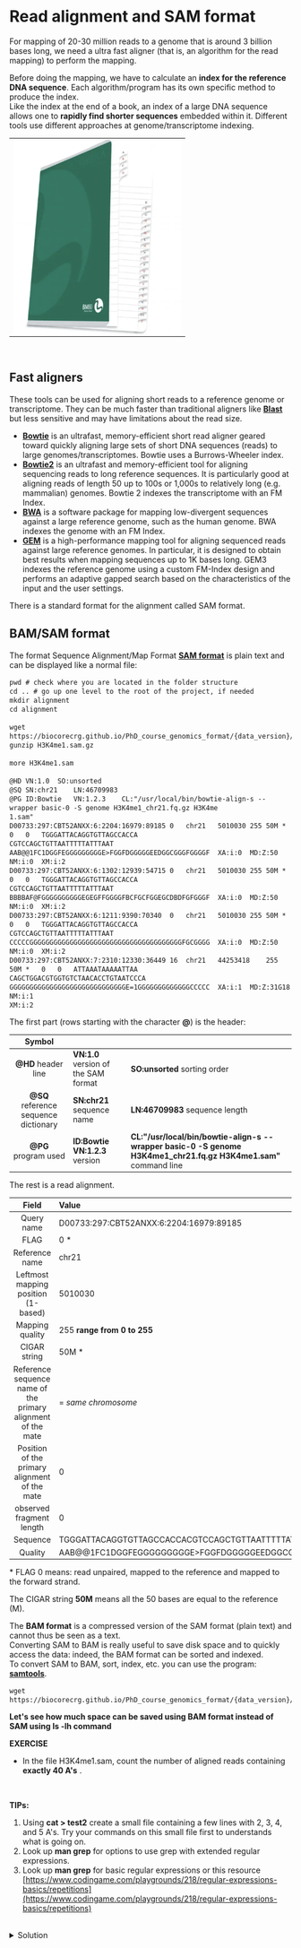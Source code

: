 # Read alignment and SAM format

For mapping of 20-30 million reads to a genome that is around 3 billion bases long, we need a ultra fast aligner (that is, an algorithm for the read mapping) to perform the mapping.

Before doing the mapping, we have to calculate an **index for the reference DNA sequence**. Each algorithm/program has its own specific method to produce the index.<br>
Like the index at the end of a book, an index of a large DNA sequence allows one to **rapidly find shorter sequences** embedded within it. Different tools use different approaches at genome/transcriptome indexing.

|                                                                   |
| :---------------------------------------------------------------: |
| <img src="images/index_example.png" width="300" align="middle" /> |

<br/>

## Fast aligners

These tools can be used for aligning short reads to a reference genome or transcriptome. They can be much faster than traditional aligners like [**Blast**](https://blast.ncbi.nlm.nih.gov/Blast.cgi) but less sensitive and may have limitations about the read size.

- [**Bowtie**](http://bowtie-bio.sourceforge.net/index.shtml) is an ultrafast, memory-efficient short read aligner geared toward quickly aligning large sets of short DNA sequences (reads) to large genomes/transcriptomes. Bowtie uses a Burrows-Wheeler index.
- [**Bowtie2**](http://bowtie-bio.sourceforge.net/bowtie2/index.shtml) is an ultrafast and memory-efficient tool for aligning sequencing reads to long reference sequences. It is particularly good at aligning reads of length 50 up to 100s or 1,000s to relatively long (e.g. mammalian) genomes. Bowtie 2 indexes the transcriptome with an FM Index.
- [**BWA**](http://bio-bwa.sourceforge.net/) is a software package for mapping low-divergent sequences against a large reference genome, such as the human genome. BWA indexes the genome with an FM Index.
- [**GEM**](https://github.com/smarco/gem3-mapper) is a high-performance mapping tool for aligning sequenced reads against large reference genomes. In particular, it is designed to obtain best results when mapping sequences up to 1K bases long. GEM3 indexes the reference genome using a custom FM-Index design and performs an adaptive gapped search based on the characteristics of the input and the user settings.

There is a standard format for the alignment called SAM format.

## BAM/SAM format

The format Sequence Alignment/Map Format [**SAM format**](https://samtools.github.io/hts-specs/SAMv1.pdf) is plain text and can be displayed like a normal file:

```{bash}
pwd # check where you are located in the folder structure
cd .. # go up one level to the root of the project, if needed
mkdir alignment
cd alignment

wget https://biocorecrg.github.io/PhD_course_genomics_format/{data_version}/data/H3K4me1.sam.gz
gunzip H3K4me1.sam.gz

more H3K4me1.sam

@HD	VN:1.0	SO:unsorted
@SQ	SN:chr21	LN:46709983
@PG	ID:Bowtie	VN:1.2.3	CL:"/usr/local/bin/bowtie-align-s --wrapper basic-0 -S genome H3K4me1_chr21.fq.gz H3K4me
1.sam"
D00733:297:CBT52ANXX:6:2204:16979:89185	0	chr21	5010030	255	50M	*	0	0	TGGGATTACAGGTGTTAGCCACCA
CGTCCAGCTGTTAATTTTTATTTAAT	AAB@@1FC1DGGFEGGGGGGGGGE>FGGFDGGGGGEEDGGCGGGFGGGGF	XA:i:0	MD:Z:50	NM:i:0	XM:i:2
D00733:297:CBT52ANXX:6:1302:12939:54715	0	chr21	5010030	255	50M	*	0	0	TGGGATTACAGGTGTTAGCCACCA
CGTCCAGCTGTTAATTTTTATTTAAT	BBBBAF@FGGGGGGGGGGEGEGFFGGGGFBCFGCFGGEGCDBDFGFGGGF	XA:i:0	MD:Z:50	NM:i:0	XM:i:2
D00733:297:CBT52ANXX:6:1211:9390:70340	0	chr21	5010030	255	50M	*	0	0	TGGGATTACAGGTGTTAGCCACCA
CGTCCAGCTGTTAATTTTTATTTAAT	CCCCCGGGGGGGGGGGGGGGGGGGGGGGGGGGGGGGGGGGGGGFGCGGGG	XA:i:0	MD:Z:50	NM:i:0	XM:i:2
D00733:297:CBT52ANXX:7:2310:12330:36449	16	chr21	44253418	255	50M	*	0	0	ATTAAATAAAAATTAA
CAGCTGGACGTGGTGTCTAACACCTGTAATCCCA	GGGGGGGGGGGGGGGGGGGGGGGGGGGGGE=1GGGGGGGGGGGGGCCCCC	XA:i:1	MD:Z:31G18	NM:i:1
XM:i:2
```

The first part (rows starting with the character **@**) is the header:

|                Symbol                 |                                      |                                                                                                                 |
| :-----------------------------------: | :----------------------------------- | :-------------------------------------------------------------------------------------------------------------- |
|          **@HD** header line          | **VN:1.0** version of the SAM format | **SO:unsorted** sorting order                                                                                   |
| **@SQ** reference sequence dictionary | **SN:chr21** sequence name           | **LN:46709983** sequence length                                                                                 |
|         **@PG** program used          | **ID:Bowtie** **VN:1.2.3** version   | **CL:"/usr/local/bin/bowtie-align-s --wrapper basic-0 -S genome H3K4me1_chr21.fq.gz H3K4me1.sam"** command line |

The rest is a read alignment.

|                            Field                             | Value                                              |
| :----------------------------------------------------------: | :------------------------------------------------- |
|                          Query name                          | D00733:297:CBT52ANXX:6:2204:16979:89185            |
|                             FLAG                             | 0 \*                                               |
|                        Reference name                        | chr21                                              |
|             Leftmost mapping position (1-based)              | 5010030                                            |
|                       Mapping quality                        | 255 **range from 0 to 255**                        |
|                         CIGAR string                         | 50M \*                                             |
| Reference sequence name of the primary alignment of the mate | = _same chromosome_                                |
|        Position of the primary alignment of the mate         | 0                                                  |
|                   observed fragment length                   | 0                                                  |
|                           Sequence                           | TGGGATTACAGGTGTTAGCCACCACGTCCAGCTGTTAATTTTTATTTAAT |
|                           Quality                            | AAB@@1FC1DGGFEGGGGGGGGGE>FGGFDGGGGGEEDGGCGGGFGGGGF |

\* FLAG 0 means: read unpaired, mapped to the reference and mapped to the forward strand.<br>

The CIGAR string **50M** means all the 50 bases are equal to the reference (M).

The **BAM format** is a compressed version of the SAM format (plain text) and cannot thus be seen as a text. <br>
Converting SAM to BAM is really useful to save disk space and to quickly access the data: indeed, the BAM format can be sorted and indexed. <br>
To convert SAM to BAM, sort, index, etc. you can use the program: [**samtools**](http://samtools.sourceforge.net/).

```{bash}
wget https://biocorecrg.github.io/PhD_course_genomics_format/{data_version}/data/H3K4me1.bam

```

**Let's see how much space can be saved using BAM format instead of SAM using ls -lh command** <br>

**EXERCISE**
<br>

- In the file H3K4me1.sam, count the number of aligned reads containing **exactly 40 A's** .

 <br>
 
 **TIPs:** 
  1. Using **cat > test2** create a small file containing a few lines with 2, 3, 4, and 5 A's. Try your commands on this small file first to understands what is going on.
  2. Look up **man grep** for options to use grep with extended regular expressions.
  3. Look up **man grep** for basic regular expressions or this resource [https://www.codingame.com/playgrounds/218/regular-expressions-basics/repetitions](https://www.codingame.com/playgrounds/218/regular-expressions-basics/repetitions)

<br>

<details>
  <summary>Solution</summary>
  
grep -E A{40} H3K4me1.sam

 <br>
 <br>
 <br>
 
</details>
